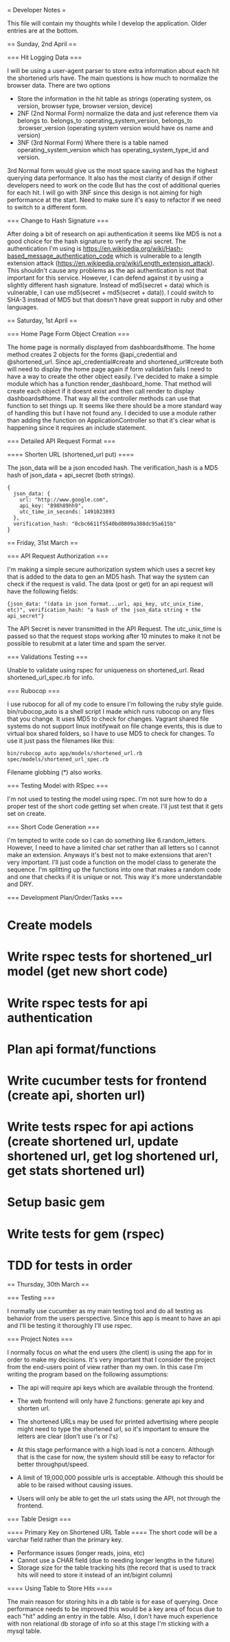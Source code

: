 = Developer Notes =

This file will contain my thoughts while I develop the application. Older entries are at the bottom.

== Sunday, 2nd April ==

=== Hit Logging Data ===

I will be using a user-agent parser to store extra information about each hit the shortened urls have.  The main questions is how much to normalize the browser data.  There are two options

* Store the information in the hit table as strings (operating system, os version, browser type, browser version, device)
* 2NF (2nd Normal Form) normalize the data and just reference them via belongs to.  belongs_to :operating_system_version, belongs_to :browser_version (operating system version would have os name and version)
* 3NF (3rd Normal Form) Where there is a table named operating_system_version which has operating_system_type_id and version.

3rd Normal form would give us the most space saving and has the highest querying data performance.  It also has the most clarity of design if other developers need to work on the code  But has the cost of additional queries for each hit.  I will go with 3NF since this design is not aiming for high performance at the start.  Need to make sure it's easy to refactor if we need to switch to a different form.



=== Change to Hash Signature ===

After doing a bit of research on api authentication it seems like MD5 is not a good choice for the hash signature to verify the api secret.  The authentication I'm using is https://en.wikipedia.org/wiki/Hash-based_message_authentication_code which is vulnerable to a length extension attack (https://en.wikipedia.org/wiki/Length_extension_attack).  This shouldn't cause any problems as the api authentication is not that important for this service.  However, I can defend against it by using a slightly different hash signature.  Instead of md5(secret + data) which is vulnerable, I can use md5(secret + md5(secret + data)).  I could switch to SHA-3 instead of MD5 but that doesn't have great support in ruby and other languages.

== Saturday, 1st April ==

=== Home Page Form Object Creation ===

The home page is normally displayed from dashboards#home.  The home method creates 2 objects for the forms @api_credential and @shortened_url.  Since api_credential#create and shortened_url#create both will need to display the home page again if form validation fails I need to have a way to create the other object easily.  I've decided to make a simple module which has a function render_dashboard_home.  That method will create each object if it doesnt exist and then call render to display dashboards#home.  That way all the controller methods can use that function to set things up.  It seems like there should be a more standard way of handling this but I have not found any. I decided to use a module rather than adding the function on ApplicationController so that it's clear what is happening since it requires an include statement.

=== Detailed API Request Format ===

==== Shorten URL (shortened_url put) ====

The json_data will be a json encoded hash.  The verification_hash is a MD5 hash of json_data + api_secret (both strings).
````
{
  json_data: {
    url: "http://www.google.com",
    api_key: "898h89hh9",
    utc_time_in_seconds: 1491023893
  },
  verification_hash: "0cbc6611f5540bd0809a388dc95a615b"
}
````

== Friday, 31st March ==

=== API Request Authorization ===

I'm making a simple secure authorization system which uses a secret key that is added to the data to gen an MD5 hash.  That way the system can check if the request is valid.  The data (post or get) for an api request will have the following fields:

```{json_data: "(data in json format...url, api_key, utc_unix_time, etc)", verification_hash: "a hash of the json_data string + the api_secret"}```

The API Secret is never transmitted in the API Request.  The utc_unix_time is passed so that the request stops working after 10 minutes to make it not be possible to resubmit at a later time and spam the server.


=== Validations Testing ===

Unable to validate using rspec for uniqueness on shortened_url.  Read shortened_url_spec.rb for info.

=== Rubocop ===

I use rubocop for all of my code to ensure I'm following the ruby style guide.  bin/rubocop_auto is a shell script I made which runs rubocop on any files that you change.  It uses MD5 to check for changes.  Vagrant shared file systems do not support linux inotifywait on file change events, this is due to virtual box shared folders, so I have to use MD5 to check for changes.  To use it just pass the filenames like this:

```bin/rubocop_auto app/models/shortened_url.rb spec/models/shortened_url_spec.rb```

Filename globbing (*) also works.


=== Testing Model with RSpec ===

I'm not used to testing the model using rspec.  I'm not sure how to do a proper test of the short code getting set when create.  I'll just test that it gets set on create.

=== Short Code Generation ===

I'm tempted to write code so I can do something like 6.random_letters.  However, I need to have a limited char set rather than all letters so I cannot make an extension.  Anyways it's best not to make extensions that aren't very important.  I'll just code a function on the model class to generate the sequence.  I'm splitting up the functions into one that makes a random code and one that checks if it is unique or not.  This way it's more understandable and DRY.

=== Development Plan/Order/Tasks ===

# Create models

# Write rspec tests for shortened_url model (get new short code)

# Write rspec tests for api authentication

# Plan api format/functions

# Write cucumber tests for frontend (create api, shorten url)

# Write tests rspec for api actions (create shortened url, update shortened url, get log shortened url, get stats shortened url)

# Setup basic gem

# Write tests for gem (rspec)

# TDD for tests in order



== Thursday, 30th March ==

=== Testing ===

I normally use cucumber as my main testing tool and do all testing as behavior from the users perspective. Since this app is meant to have an api and I'll be testing it thoroughly I'll use rspec.

=== Project Notes ===

I normally focus on what the end users (the client) is using the app for in order to make my decisions.  It's very important that I consider the project from the end-users point of view rather than my own.  In this case I'm writing the program based on the following assumptions:

* The api will require api keys which are available through the frontend.

* The web frontend will only have 2 functions: generate api key and shorten url.

* The shortened URLs may be used for printed advertising where people might need to type the shortened url, so it's important to ensure the letters are clear (don't use i's or l's)

* At this stage performance with a high load is not a concern.  Although that is the case for now, the system should still be easy to refactor for better throughput/speed.

* A limit of 19,000,000 possible urls is acceptable.  Although this should be able to be raised without causing issues.

* Users will only be able to get the url stats using the API, not through the frontend.



=== Table Design ===

==== Primary Key on Shortened URL Table ====
The short code will be a varchar field rather than the primary key.  
* Performance issues (longer reads, joins, etc)
* Cannot use a CHAR field (due to needing longer lengths in the future)
* Storage size for the table tracking hits (the record that is used to track hits will need to store it instead of an int/bigint column)


==== Using Table to Store Hits ====

The main reason for storing hits in a db table is for ease of querying. Once performance needs to be improved this would be a key area of focus due to each "hit" adding an entry in the table.  Also, I don't have much experience with non relational db storage of info so at this stage I'm sticking with a mysql table.
